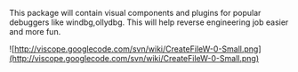 This package will contain visual components and plugins for popular debuggers like windbg,ollydbg. This will help reverse engineering job easier and more fun.

![http://viscope.googlecode.com/svn/wiki/CreateFileW-0-Small.png](http://viscope.googlecode.com/svn/wiki/CreateFileW-0-Small.png)